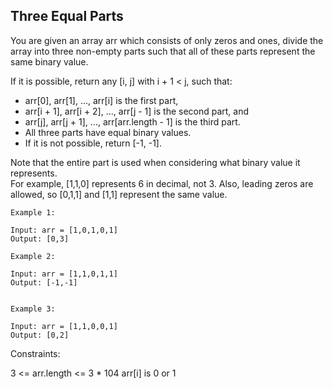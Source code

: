 ## Three Equal Parts

You are given an array arr which consists of only zeros and ones, divide the array into three non-empty parts such that all of these parts represent the same binary value.  

If it is possible, return any [i, j] with i + 1 < j, such that:  

- arr[0], arr[1], ..., arr[i] is the first part,
- arr[i + 1], arr[i + 2], ..., arr[j - 1] is the second part, and
- arr[j], arr[j + 1], ..., arr[arr.length - 1] is the third part.
- All three parts have equal binary values.
- If it is not possible, return [-1, -1].

Note that the entire part is used when considering what binary value it represents.  
For example, [1,1,0] represents 6 in decimal, not 3. Also, leading zeros are allowed, so [0,1,1] and [1,1] represent the same value.

 
```
Example 1:

Input: arr = [1,0,1,0,1]
Output: [0,3]
```

```
Example 2:

Input: arr = [1,1,0,1,1]
Output: [-1,-1]
```
```

Example 3:

Input: arr = [1,1,0,0,1]
Output: [0,2]
```
 

Constraints:

3 <= arr.length <= 3 * 104
arr[i] is 0 or 1